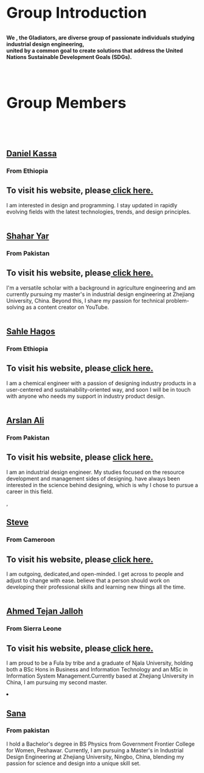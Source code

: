 
<head>
    <meta charset="UTF-8">
    <meta http-equiv="X-UA-Compatible" content="IE=edge">
    <meta name="viewport" content="width=device-width, initial-scale=1.0">
    <link rel="stylesheet" href="style.css">
    <title>GLADIATORS</title>
    <link rel="stylesheet" href="teamstyle.css"/>
</head>

<body>
<div class="container">
<h2 style = "text-align: left; font-size:40px;">Group Introduction</h2>
        <strong><p> We , the Gladiators, are diverse group of passionate individuals studying industrial design engineering,<br> united by a common goal to create solutions that address the United Nations Sustainable Development Goals (SDGs).</</P></strong>
       
    </div>          
</body>

<div class="demo">
        <div class="container">
            <div class="row text-center">
                <h2 class="white" style="text-align:left; font-size:40px;">Group Members </h2>
                <br>
                <br>
            </div>
<div class="demo">
 <div class="container">         
            <div class="row">
                <div class=" col-sm-4">
                    <div class="Members">
                        <div class="pic">
                            <img src="image/member1.jpg" alt=""/>
                        </div>
                        <div class="member-prof">
                        <a href="https://danialkassa.github.io/"><h2>Daniel Kassa</h2></a>
                            <span><h3>From Ethiopia</h3></span>
                            <h2> To visit his website, please<a href="https://danialkassa.github.io/">  click here.</h2></a>
                            <p class="description">
                                  I am interested in design and programming. I stay updated in rapidly evolving fields with the latest technologies, trends, and design principles.</p>
                        </div>
                    </div>
                </div>

<div class="col-sm-4">
                    <div class="Members">
                        <div class="pic">
                        <img src="image/member2.jpg" alt=""/>
                        </div>
                        <div class="member-prof">
                        <a href="https://shahri128.github.io/EngShahari.github.io/"><h2>Shahar Yar</h2></a>
                             <span><h3>From Pakistan</h3></span>
                              <h2>To visit his website, please<a href="https://shahri128.github.io/EngShahari.github.io/"> click here.</h2></a>
                            <p class="description">
                               I'm a versatile scholar with a background in agriculture engineering and am currently pursuing my master's in industrial design engineering at Zhejiang University, China. Beyond this, I share my passion for technical problem-solving as a content creator on YouTube.
                            </p>
                        </div>
                    </div>
                </div>
            </div>
        </div>
    </div>
 <div class="demo">
 <div class="container">         
            <div class="row">
                <div class=" col-sm-4">
                    <div class="Members">
                        <div class="pic">
                            <img src="image/member3.jpg" alt=""/>
                        </div>
                        <div class="member-prof">
                        <a href="https://sahle1415.github.io/Sah/"><h2>Sahle Hagos</h2></a>
                            <span><h3>From Ethiopia</h3></span>
                              <h2> To visit his website, please<a href="https://sahle1415.github.io/Sah/"> click here.</h2></a>                          
                            <p class="description">
                                  I am a chemical engineer with a passion of designing industry products in a user-centered and sustainability-oriented way, 
                                  and soon I will be in touch with anyone who needs my support in industry product design.</p>
                        </div>
                    </div>
                </div>
<div class="col-sm-4">
                    <div class="Members">
                        <div class="pic">
                        <img src="image/member4.jpg" alt=""/>
                        </div>
                        <div class="member-prof">
                        <a href="https://arsl0011.github.io/alif.github.io/"><h2>Arslan Ali</h2></a>
                             <span><h3>From Pakistan</h3></span>
                            <h2> To visit his website, please <a href="https://arsl0011.github.io/alif.github.io/"> click here.</h2></a>
                            <p class="description">
                               I am an industrial design engineer. My studies focused on the resource development and management sides of designing.  have always been interested in the science behind designing, which is why I chose to pursue a career in this field.
                            </p>
                        </div>
                    </div>
                </div>
            </div>
        </div>
    </div>
 <div class="demo">
  <div class="container">
      <div class="row">
                <div class="col-sm-4">
                    <div class="Members">
                        <div class="pic">
                        <img src="image/member5.jpg" alt=""/>
                        </div>
                        <div class="member-prof">,
                            <a href="https://steve12437.github.io/"><h2>Steve</h2></a>
                            <span><h3>From Cameroon</h3></span>
                              <h2> To visit his website, please<a href="https://steve12437.github.io/"> click here.</h2></a>
                            <p class="description">
                              I am outgoing, dedicated,and open-minded. I get across to people and adjust to change with ease.
                              believe that a person should work on developing their professional skills and learning new things all the time.
                            </p>
                        </div>
                    </div>
                </div>

<div class="col-sm-4">
                    <div class="Members">
                        <div class="pic">
                            <img src="image/member6.png" alt=""/></div>
                        <div class="member-prof">
                         <a href="https://atj12345.github.io"><h2>Ahmed Tejan Jalloh</h2></a>
                              <span><h3>From Sierra Leone</h3></span>
                              <h2> To visit his website, please<a href="https://atj12345.github.io"> click here.</h2></a>
                            <p class="description">
                               I am proud to be a Fula by tribe and a graduate of Njala University, holding both a BSc Hons in Business and Information Technology and an MSc in Information System Management.Currently based at Zhejiang University in China, I am pursuing my second master.
                            </p>
                        </div>
                    </div>
                </div>
            </div>
        </div>
    </div>
    <div class="col-sm-4">
                      <div class="Members">
                            <div class="pic">
                                <img src="image/member7.jpg" alt=""/></div>
                            <div class="member-prof">
                           <li><a href="https://arsl0011.github.io/Sana/"><h2>Sana</h2></a></li>
                                  <span><h3>From pakistan</h3></span>
                                <p class="description">
                               I hold a Bachelor's degree in BS Physics from Government Frontier College for Women, Peshawar. Currently, I am pursuing a Master's in Industrial Design Engineering at Zhejiang University, Ningbo, China, blending my passion for science and design into a unique skill set.
                            </p>
                        </div>
                    </div>
                </div>
            </div>
        </div>
    </div>

